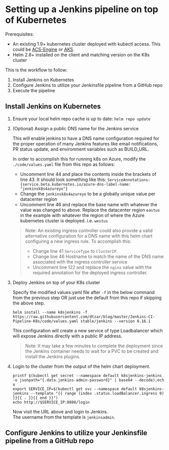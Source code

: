 # Setting up a Jenkins pipeline on top of Kubernetes

Prerequisites:

- An existing 1.9+ kubernetes cluster deployed with kubectl access.  This could be [ACS-Engine](https://github.com/Azure/acs-engine/blob/master/docs/kubernetes/deploy.md) or [AKS](https://docs.microsoft.com/en-us/azure/aks/tutorial-kubernetes-deploy-cluster).
- Helm 2.8+ installed on the client and matching version on the K8s cluster

This is the workflow to follow:

1. Install Jenkins on Kubernetes
1. Configure Jenkins to utilize your Jenkinsfile pipeline from a GitHub repo
1. Execute the pipeline

## Install Jenkins on Kubernetes

1. Ensure your local helm repo cache is up to date: `helm repo update`

1. (Optional) Assign a public DNS name for the Jenkins service

    This will enable jenkins to have a DNS name configuration required for the proper operation of many Jenkins features like email notifications, PR status update, and environment variables such as BUILD_URL.

    In order to accomplish this for running k8s on Azure, modify the `./code/values.yaml` file from this repo as follows:

    - Uncomment line 44 and place the contents inside the brackets of line 43.  It should look something like this: `ServiceAnnotations: {service.beta.kubernetes.io/azure-dns-label-name: "jenkinsk8s4azureyo"}`
    - Change the `jenkinsk8s4azureyo` to be a globally unique value per datacenter region
    - Uncomment line 46 and replace the base name with whatever the value was changed to above.  Replace the datacenter region `eastus` in the example with whatever the region of where the Azure kubernetes cluster is deployed. i.e. `westus`

    > Note: An existing ingress controller could also provide a valid alternative configuration for a DNS name with this helm chart configuring a new ingress rule. To accomplish this:
    > - Change line 41 `ServiceType` to `ClusterIP`.
    > - Change line 46 Hostname to match the name of the DNS name associated with the ingress controller service
    > - Uncomment line 122 and replace the `nginx` value with the required annotation for the deployed ingress controller.

1. Deploy Jenkins on top of your K8s cluster

    Specify the modified values.yaml file after `-f` in the below command from the previous step OR just use the default from this repo if skipping the above step.

    `helm install --name k8sjenkins -f https://raw.githubusercontent.com/dtzar/blog/master/Jenkins-CI-Pipeline-K8s/code/values.yaml stable/jenkins --version 0.16.1`

    This configuration will create a new service of type Loadbalancer which will expose Jenkins directly with a public IP address.

    > Note: It may take a few minutes to complete the deployment since the Jenkins container needs to wait for a PVC to be created and install the Jenkins plugins.

1. Login to the cluster from the output of the helm chart deployment.

    ```shell
    printf $(kubectl get secret --namespace default k8sjenkins-jenkins -o jsonpath="{.data.jenkins-admin-password}" | base64 --decode);ech
    o
    export SERVICE_IP=$(kubectl get svc --namespace default k8sjenkins-jenkins --template "{{ range (index .status.loadBalancer.ingress 0) }}{{ . }}{{ end }}")
    echo http://$SERVICE_IP:8080/login
    ```

    Now visit the URL above and login to Jenkins.  
    The username from the template is `jenkinsadmin`.

## Configure Jenkins to utilize your Jenkinsfile pipeline from a GitHub repo
